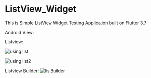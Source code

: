 # ListView_Widget

This is Simple ListView Widget Testing Application built on Flutter 3.7

Android View:

Listview:

![using list](https://user-images.githubusercontent.com/98497929/225704379-9b1caa38-4388-41e5-92b1-0b2779890974.PNG)

![using list2](https://user-images.githubusercontent.com/98497929/225704386-fb9dc8c7-b4f4-46b7-828c-dbfe2c40436a.PNG)

Listview Builder:
![listBuilder](https://user-images.githubusercontent.com/98497929/225704396-631b7b0f-8ae3-4c54-b423-94360a921d67.PNG)

